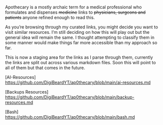 Apothecary is a mostly archaic term for a medical professional who formulates and dispenses ~~medicine~~ links to ~~physicians, surgeons and patients~~ anyone refined enough to read this.

As you’re browsing through my curated links, you might decide you want to visit similar resources. I’m still deciding on how this will play out but the general idea will remain the same. I thought attempting to classify them in some manner would make things far more accessible than my approach so far.

This is now a staging area for the links as I parse through them, currently the links are split out across various markdown files. Soon this will point to all of them but that comes in the future.

[AI-Resources]  
https://github.com/DigiBeardYT/ap0thecary/blob/main/ai-resources.md

[Backups Resources]  
https://github.com/DigiBeardYT/ap0thecary/blob/main/backup-resources.md

[Bash]  
https://github.com/DigiBeardYT/ap0thecary/blob/main/bash.md
